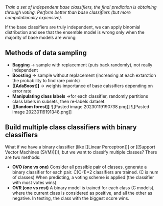 _Train a set of independent base classifiers, the final prediction is obtaining through voting. Perform better than base classifiers (but more computationally expensive)._

If the base classifiers are truly independent, we can apply binomial distribution and see that the ensemble model is wrong only when the majority of base models are wrong

## Methods of data sampling
- **Bagging** -> sample with replacement (puts back randomly), not really independent 
- **Boosting** -> sample without replacement (increasing at each extarction the probability to find rare points)
- **[[AdaBoost]]** -> weights importance of base calssifiers depending on error rate
- **Manipulating class labels** ->for each classifier, randomly partitions class labels in subsets, then re-labels dataset. 
- **[[Random forest]]**
![[Pasted image 20230119190738.png]]
![[Pasted image 20230119191348.png]]



## Build multiple class classifiers with binary classifiers
What if we have a binary classifier (like [[Linear Perceptron]]] or [[Support Vector Machines (SVM)]]]), but we want to classify multiple classes?
There are two methods:
- **OVO (one vs one)**
	Consider all possible pair of classes, generate a binary classifier for each pair.
	C(C-1)*2 classifiers are trained. (C is num of classes)
	When predicting, a voting scheme is applied (the classifier with most votes wins)
- **OVR (one vs rest)**
	A binary model is trained for each class (C models), where the current class is considered as positive, and all the other as negative. In testing, the class with the biggest score wins.



